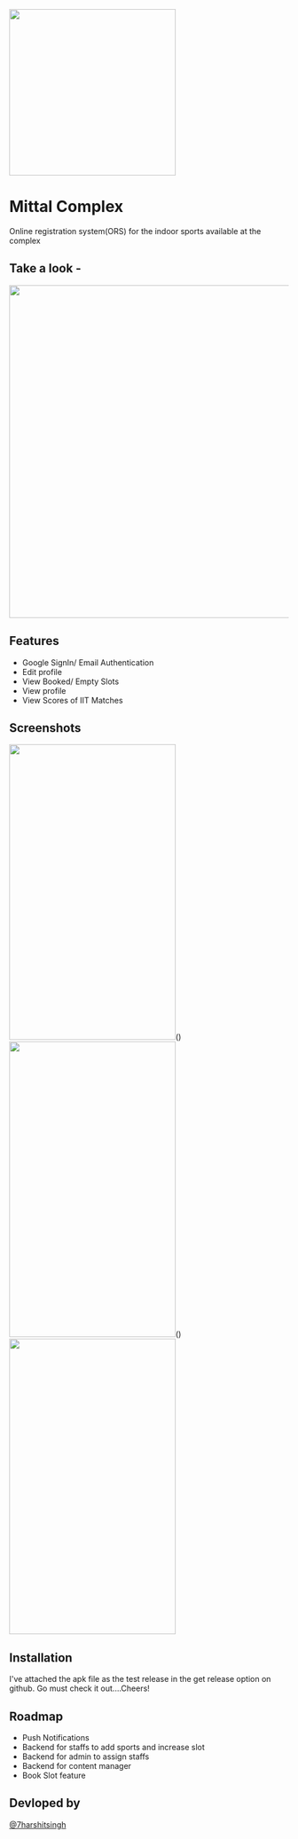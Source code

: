 
<img src="https://firebasestorage.googleapis.com/v0/b/mittal-complex.appspot.com/o/0cachedmemory%2Freadme%2Fic.jpg?alt=media&token=8f8de81e-b211-4032-ab43-262e43b592ca" width="300" height="300">


# Mittal Complex

Online registration system(ORS) for the indoor sports available at the complex

## Take a look -

<img src="https://firebasestorage.googleapis.com/v0/b/mittal-complex.appspot.com/o/0cachedmemory%2Freadme%2Fanigif.gif?alt=media&token=e311e6d2-eb4f-4227-a329-90c01eac8e65" width="1067" height="600">

## Features

- Google SignIn/ Email Authentication
- Edit profile
- View Booked/ Empty Slots
- View profile
- View Scores of IIT Matches


## Screenshots

<img src="https://firebasestorage.googleapis.com/v0/b/mittal-complex.appspot.com/o/0cachedmemory%2Freadme%2Fss1.jpg?alt=media&token=3f54230a-49d8-4f42-959c-028f6f3fa18a" width="300" height="533">() <img src="https://firebasestorage.googleapis.com/v0/b/mittal-complex.appspot.com/o/0cachedmemory%2Freadme%2Fss2.jpg?alt=media&token=a36dfdd5-8736-4a24-b61e-b5fbd410bb95" width="300" height="533">() <img src="https://firebasestorage.googleapis.com/v0/b/mittal-complex.appspot.com/o/0cachedmemory%2Freadme%2Fss3.jpg?alt=media&token=b35af42c-4987-4a94-ba70-52ebc04ea8f1" width="300" height="533">




## Installation

I've attached the apk file as the test release in the get release option on github. Go must check it out....Cheers!


    
## Roadmap

- Push Notifications
- Backend for staffs to add sports and increase slot
- Backend for admin to assign staffs
- Backend for content manager
- Book Slot feature


## Devloped by
[@7harshitsingh](https://www.linkedin.com/in/7harshitsingh/)

